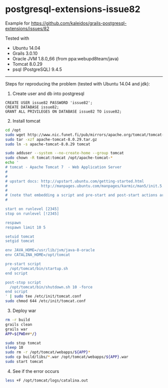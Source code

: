 # postgresql-extensions-issue82
Example for https://github.com/kaleidos/grails-postgresql-extensions/issues/82

Tested with
 * Ubuntu 14.04
 * Grails 3.0.10
 * Oracle JVM 1.8.0_66 (from ppa:webupd8team/java)
 * Tomcat 8.0.29
 * psql (PostgreSQL) 9.4.5

---

Steps for reproducing the problem (tested with Ubuntu 14.04 and jdk):

1. Create user and db into postgresql
  ```
CREATE USER issue82 PASSWORD 'issue82';
CREATE DATABASE issue82;
GRANT ALL PRIVILEGES ON DATABASE issue82 TO issue82;
```
2. Install tomcat
  ```bash
cd /opt
sudo wget http://www.nic.funet.fi/pub/mirrors/apache.org/tomcat/tomcat-8/v8.0.29/bin/apache-tomcat-8.0.29.tar.gz
sudo tar -xzf apache-tomcat-8.0.29.tar.gz
sudo ln -s apache-tomcat-8.0.29 tomcat

sudo adduser --system --no-create-home --group tomcat
sudo chown -R tomcat:tomcat /opt/apache-tomcat-*
echo '
# tomcat - Apache Tomcat 7  - Web Application Server
#
#
# upstart docs: http://upstart.ubuntu.com/getting-started.html
#               http://manpages.ubuntu.com/manpages/karmic/man5/init.5.html
#
# (note that embedding a script and pre-start and post-start actions are supported)
#

start on runlevel [2345]
stop on runlevel [!2345]

respawn
respawn limit 10 5

setuid tomcat
setgid tomcat

env JAVA_HOME=/usr/lib/jvm/java-8-oracle
env CATALINA_HOME=/opt/tomcat

pre-start script
    /opt/tomcat/bin/startup.sh
end script

post-stop script
    /opt/tomcat/bin/shutdown.sh 10 -force
end script
' | sudo tee /etc/init/tomcat.conf
sudo chmod 644 /etc/init/tomcat.conf
```
3. Deploy war
  ```bash
rm -r build
grails clean
grails war
APP=${PWD##*/}

sudo stop tomcat
sleep 10
sudo rm -r /opt/tomcat/webapps/${APP}*
sudo cp build/libs/*.war /opt/tomcat/webapps/${APP}.war
sudo start tomcat
```
4. See if the error occurs
  ```bash
less +F /opt/tomcat/logs/catalina.out
```
